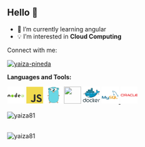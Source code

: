 ## Hello 👋

- 🌱 I’m currently learning angular 
- 💡  I’m interested in **Cloud Computing**

Connect with me: 
<p align="left">
<a href="https://linkedin.com/in/yaiza-pineda"><img align="center" src="https://raw.githubusercontent.com/rahuldkjain/github-profile-readme-generator/master/src/images/icons/Social/linked-in-alt.svg" alt="yaiza-pineda" height="20" width="30" /></a></p>

**Languages and Tools:**
<p align="left"> 
<a> <img src="https://raw.githubusercontent.com/devicons/devicon/master/icons/nodejs/nodejs-original-wordmark.svg"  width="40" height="40"/> </a> 
<a> <img src="https://raw.githubusercontent.com/devicons/devicon/master/icons/javascript/javascript-original.svg" width="40" height="40"/> </a>
<a> <img src="https://raw.githubusercontent.com/devicons/devicon/master/icons/go/go-original.svg" width="40" height="40"/> </a> 
<a><img src="https://angular.io/assets/images/logos/angular/angular.svg" width="40" height="40"/></a> 
<a> <img src="https://raw.githubusercontent.com/devicons/devicon/master/icons/docker/docker-original-wordmark.svg" width="40" height="40"/> </a> 
<a href="https://www.mysql.com/" target="_blank" rel="noreferrer"> <img src="https://raw.githubusercontent.com/devicons/devicon/master/icons/mysql/mysql-original-wordmark.svg" alt="mysql" width="40" height="40"/> </a> 
<a> <img src="https://raw.githubusercontent.com/devicons/devicon/master/icons/oracle/oracle-original.svg" width="40" height="40"/> </a> </p>


<img align="center" src="https://github-readme-stats.vercel.app/api?username=yaiza81&show_icons=true&locale=en" alt="yaiza81" />

<br><img align="left" src="https://github-readme-stats.vercel.app/api/top-langs?username=yaiza81&show_icons=true&locale=en&layout=compact" alt="yaiza81"/>


